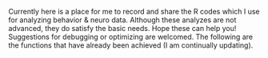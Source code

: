 Currently here is a place for me to record and share the R codes which I use for analyzing behavior & neuro data.
Although these analyzes are not advanced, they do satisfy the basic needs. Hope these can help you! 
Suggestions for debugging or optimizing are welcomed.
The following are the functions that have already been achieved (I am continually updating).

